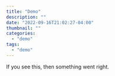 ```yaml
---
title: "Demo"
description: ""
date: "2022-09-16T21:02:27-04:00"
thumbnail: ""
categories:
  - "demo"
tags:
  - "demo"
---
```


If you see this, then something went right. 